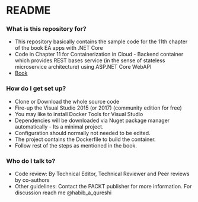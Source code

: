 # README #

### What is this repository for? ###

* This repository basically contains the sample code for the 11th chapter of the book EA apps with .NET Core
* Code in Chapter 11 for Containerization in Cloud - Backend container which provides REST bases service (in the sense of stateless microservice architecture) using ASP.NET Core WebAPI
* [Book](https://www.packtpub.com/application-development/enterprise-application-architecture-net-core)

### How do I get set up? ###

* Clone or Download the whole source code
* Fire-up the Visual Studio 2015 (or 2017) (community edition for free)
* You may like to install Docker Tools for Visual Studio
* Dependencies will be downloaded via Nuget package manager automatically - Its a minimal project.
* Configuration should normally not needed to be edited.
* The project contains the Dockerfile to build the container.
* Follow rest of the steps as mentioned in the book.

### Who do I talk to? ###

* Code review: By Technical Editor, Technical Reviewer and Peer reviews by co-authors
* Other guidelines: Contact the PACKT publisher for more information. For discussion reach me @habib_a_qureshi